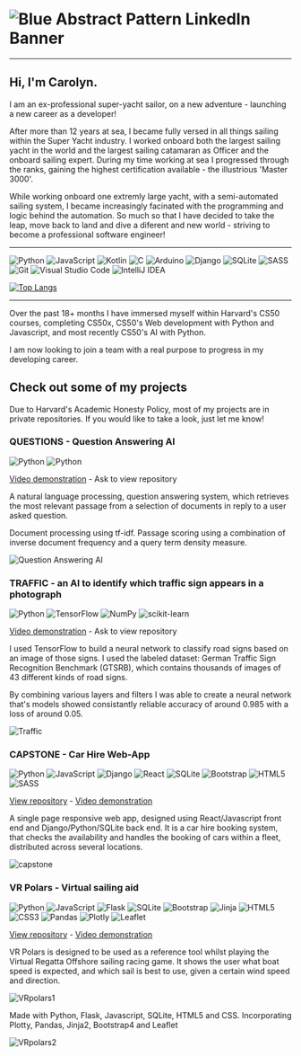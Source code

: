 # ![Blue Abstract Pattern LinkedIn Banner](https://user-images.githubusercontent.com/78767736/186540782-7df059f3-24f3-4ce4-b130-09fd253296f9.png)

---

## **Hi, I'm Carolyn.**

I am an ex-professional super-yacht sailor, on a new adventure - launching a new career as a developer! 

After more than 12 years at sea, I became fully versed in all things sailing within the Super Yacht industry. I worked onboard both the largest sailing yacht in the world and the largest sailing catamaran as Officer and the onboard sailing expert. During my time working at sea I progressed through the ranks, gaining the highest certification available - the illustrious 'Master 3000'.

While working onboard one extremly large yacht, with a semi-automated sailing system, I became increasingly facinated with the programming and logic behind the automation. So much so that I have decided to take the leap, move back to land and dive a diferent and new world - striving to become a professional software engineer!

---

![Python](https://img.shields.io/badge/python-3670A0?style=for-the-badge&logo=python&logoColor=ffdd54)
![JavaScript](https://img.shields.io/badge/javascript-%23323330.svg?style=for-the-badge&logo=javascript&logoColor=%23F7DF1E)
![Kotlin](https://img.shields.io/badge/kotlin-%237F52FF.svg?style=for-the-badge&logo=kotlin&logoColor=white)
![C](https://img.shields.io/badge/c-%2300599C.svg?style=for-the-badge&logo=c&logoColor=white)
![Arduino](https://img.shields.io/badge/Arduino-%2300979D.svg?style=for-the-badge&logo=Arduino&logoColor=white)
![Django](https://img.shields.io/badge/django-%23092E20.svg?style=for-the-badge&logo=django&logoColor=white)
![SQLite](https://img.shields.io/badge/sqlite-%2307405e.svg?style=for-the-badge&logo=sqlite&logoColor=white)
![SASS](https://img.shields.io/badge/SASS-hotpink.svg?style=for-the-badge&logo=SASS&logoColor=white)
![Git](https://img.shields.io/badge/git-%23F05033.svg?style=for-the-badge&logo=git&logoColor=white)
![Visual Studio Code](https://img.shields.io/badge/Visual%20Studio%20Code-0078d7.svg?style=for-the-badge&logo=visual-studio-code&logoColor=white)
![IntelliJ IDEA](https://img.shields.io/badge/IntelliJ%20IDEA-000000.svg?style=for-the-badge&logo=intellij-idea&logoColor=white)


[![Top Langs](https://github-readme-stats.vercel.app/api/top-langs/?username=SailorGirl1234&layout=compact&langs_count=4)](https://github.com/sailorgirl1234/github-readme-stats)

---

Over the past 18+ months I have immersed myself within Harvard's CS50 courses, completing CS50x, CS50's Web development with Python and Javascript, and most recently CS50's AI with Python.

I am now looking to join a team with a real purpose to progress in my developing career.

## Check out some of my projects

Due to Harvard's Academic Honesty Policy, most of my projects are in private repositories. If you would like to take a look, just let me know!
### QUESTIONS - Question Answering AI

![Python](https://img.shields.io/badge/python-3670A0?style=for-the-badge&logo=python&logoColor=ffdd54)
![Python](https://img.shields.io/badge/nltk-144d58?style=for-the-badge&logo=python&logoColor=ffdd54)

[Video demonstration](<https://youtu.be/Td1l3vyXYuI>) - Ask to view repository

A natural language processing, question answering system, which retrieves the most relevant passage from a selection of documents in reply to a user asked question.

Document processing using tf-idf. Passage scoring using a combination of inverse document frequency and a query term density measure.

![Question Answering AI](https://user-images.githubusercontent.com/78767736/186535580-f04f3d5b-3f86-4286-88aa-7e9e6521c37c.gif)

### TRAFFIC - an AI to identify which traffic sign appears in a photograph

![Python](https://img.shields.io/badge/python-3670A0?style=for-the-badge&logo=python&logoColor=ffdd54)
![TensorFlow](https://img.shields.io/badge/TensorFlow-%23FF6F00.svg?style=for-the-badge&logo=TensorFlow&logoColor=white)
![NumPy](https://img.shields.io/badge/numpy-%23013243.svg?style=for-the-badge&logo=numpy&logoColor=white)
![scikit-learn](https://img.shields.io/badge/scikit--learn-%23F7931E.svg?style=for-the-badge&logo=scikit-learn&logoColor=white)

[Video demonstration](<https://youtu.be/sWxuxhMWt34>) - Ask to view repository

I used TensorFlow to build a neural network to classify road signs based on an image of those signs. I used the labeled dataset: German Traffic Sign Recognition Benchmark (GTSRB), which contains thousands of images of 43 different kinds of road signs.

By combining various layers and filters I was able to create a neural network that's models showed consistantly reliable accuracy of around 0.985 with a loss of around 0.05.

![Traffic](https://user-images.githubusercontent.com/78767736/205767917-8c63cd05-3664-417c-aaf6-f4b72ffdea9f.gif)

### CAPSTONE - Car Hire Web-App

![Python](https://img.shields.io/badge/python-3670A0?style=for-the-badge&logo=python&logoColor=ffdd54)
![JavaScript](https://img.shields.io/badge/javascript-%23323330.svg?style=for-the-badge&logo=javascript&logoColor=%23F7DF1E)
![Django](https://img.shields.io/badge/django-%23092E20.svg?style=for-the-badge&logo=django&logoColor=white)
![React](https://img.shields.io/badge/react-%2320232a.svg?style=for-the-badge&logo=react&logoColor=%2361DAFB)
![SQLite](https://img.shields.io/badge/sqlite-%2307405e.svg?style=for-the-badge&logo=sqlite&logoColor=white)
![Bootstrap](https://img.shields.io/badge/bootstrap-%23563D7C.svg?style=for-the-badge&logo=bootstrap&logoColor=white)
![HTML5](https://img.shields.io/badge/html5-%23E34F26.svg?style=for-the-badge&logo=html5&logoColor=white)
![SASS](https://img.shields.io/badge/SASS-hotpink.svg?style=for-the-badge&logo=SASS&logoColor=white)

 [View repository](<https://github.com/SailorGirl1234/CAPSTONE-CarHire>) - [Video demonstration](<https://youtu.be/UupEu_e38s0>)

A single page responsive web app, designed using React/Javascript front end and Django/Python/SQLite back end. 
It is a car hire booking system, that checks the availability and handles the booking of cars within a fleet, distributed across several locations.

![capstone](https://user-images.githubusercontent.com/78767736/141709859-662ef52b-344e-4de1-85af-5c9d7c2fd9a4.gif)

### VR Polars - Virtual sailing aid

![Python](https://img.shields.io/badge/python-3670A0?style=for-the-badge&logo=python&logoColor=ffdd54)
![JavaScript](https://img.shields.io/badge/javascript-%23323330.svg?style=for-the-badge&logo=javascript&logoColor=%23F7DF1E)
![Flask](https://img.shields.io/badge/flask-%23000.svg?style=for-the-badge&logo=flask&logoColor=white)
![SQLite](https://img.shields.io/badge/sqlite-%2307405e.svg?style=for-the-badge&logo=sqlite&logoColor=white)
![Bootstrap](https://img.shields.io/badge/bootstrap-%23563D7C.svg?style=for-the-badge&logo=bootstrap&logoColor=white)
![Jinja](https://img.shields.io/badge/jinja-white.svg?style=for-the-badge&logo=jinja&logoColor=black)
![HTML5](https://img.shields.io/badge/html5-%23E34F26.svg?style=for-the-badge&logo=html5&logoColor=white)
![CSS3](https://img.shields.io/badge/css3-%231572B6.svg?style=for-the-badge&logo=css3&logoColor=white)
![Pandas](https://img.shields.io/badge/pandas-%23150458.svg?style=for-the-badge&logo=pandas&logoColor=white)
![Plotly](https://img.shields.io/badge/Plotly-%233F4F75.svg?style=for-the-badge&logo=plotly&logoColor=white)
![Leaflet](https://img.shields.io/badge/Leaflet-%23199900.svg?style=for-the-badge&logo=leaflet&logoColor=white)


[View repository](https://github.com/SailorGirl1234/VR-Polars) - [Video demonstration](https://youtu.be/13EdunA8D1U)

VR Polars is designed to be used as a reference tool whilst playing the Virtual Regatta Offshore sailing racing game. It shows the user what boat speed is expected, and which sail is best to use, given a certain wind speed and direction.

![VRpolars1](https://user-images.githubusercontent.com/78767736/141711640-1d9e8c01-f77c-43ee-8c72-f0c0ee53f8af.gif)

Made with Python, Flask, Javascript, SQLite, HTML5 and CSS. Incorporating Plotty, Pandas, Jinja2, Bootstrap4 and Leaflet

![VRpolars2](https://user-images.githubusercontent.com/78767736/141712037-d723309b-f9db-4802-8df7-2325c4baf6f8.gif)
